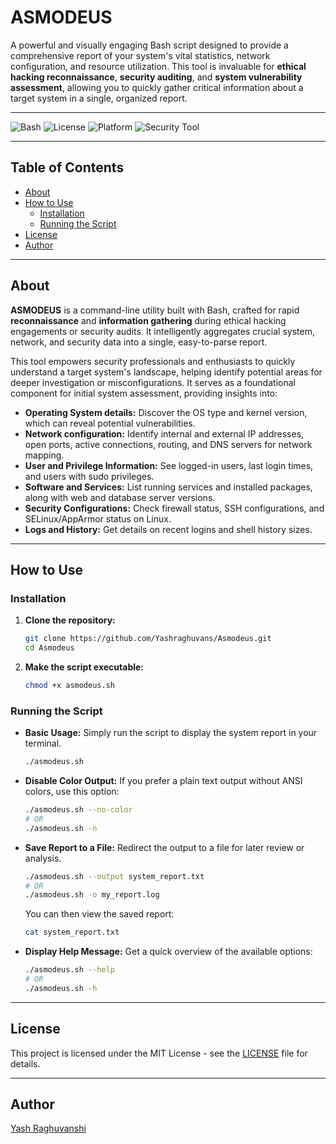# ASMODEUS

A powerful and visually engaging Bash script designed to provide a comprehensive report of your system's vital statistics, network configuration, and resource utilization. This tool is invaluable for **ethical hacking reconnaissance**, **security auditing**, and **system vulnerability assessment**, allowing you to quickly gather critical information about a target system in a single, organized report.

---

![Bash](https://img.shields.io/badge/Shell-Bash-blue?style=for-the-badge&logo=gnu-bash)
![License](https://img.shields.io/badge/License-MIT-yellow.svg?style=for-the-badge)
![Platform](https://img.shields.io/badge/Platform-Linux%20%7C%20macOS-lightgrey?style=for-the-badge)
![Security Tool](https://img.shields.io/badge/Category-Security%20Tool-red?style=for-the-badge&logo=hackthebox)

---

## Table of Contents

* [About](#about)
* [How to Use](#how-to-use)
    * [Installation](#installation)
    * [Running the Script](#running-the-script)
* [License](#license)
* [Author](#author)

---

## About

**ASMODEUS** is a command-line utility built with Bash, crafted for rapid **reconnaissance** and **information gathering** during ethical hacking engagements or security audits. It intelligently aggregates crucial system, network, and security data into a single, easy-to-parse report.

This tool empowers security professionals and enthusiasts to quickly understand a target system's landscape, helping identify potential areas for deeper investigation or misconfigurations. It serves as a foundational component for initial system assessment, providing insights into:

* **Operating System details:** Discover the OS type and kernel version, which can reveal potential vulnerabilities.
* **Network configuration:** Identify internal and external IP addresses, open ports, active connections, routing, and DNS servers for network mapping.
* **User and Privilege Information:** See logged-in users, last login times, and users with sudo privileges.
* **Software and Services:** List running services and installed packages, along with web and database server versions.
* **Security Configurations:** Check firewall status, SSH configurations, and SELinux/AppArmor status on Linux.
* **Logs and History:** Get details on recent logins and shell history sizes.

---

## How to Use

### Installation

1.  **Clone the repository:**
    ```bash
    git clone https://github.com/Yashraghuvans/Asmodeus.git
    cd Asmodeus
    ```
  

2.  **Make the script executable:**
    ```bash
    chmod +x asmodeus.sh
    ```

### Running the Script

* **Basic Usage:** Simply run the script to display the system report in your terminal.
    ```bash
    ./asmodeus.sh
    ```

* **Disable Color Output:** If you prefer a plain text output without ANSI colors, use this option:
    ```bash
    ./asmodeus.sh --no-color
    # OR
    ./asmodeus.sh -n
    ```

* **Save Report to a File:** Redirect the output to a file for later review or analysis.
    ```bash
    ./asmodeus.sh --output system_report.txt
    # OR
    ./asmodeus.sh -o my_report.log
    ```
    You can then view the saved report:
    ```bash
    cat system_report.txt
    ```

* **Display Help Message:** Get a quick overview of the available options:
    ```bash
    ./asmodeus.sh --help
    # OR
    ./asmodeus.sh -h
    ```

---

## License

This project is licensed under the MIT License - see the [LICENSE](LICENSE) file for details.

---

## Author

[Yash Raghuvanshi](https://github.com/Yashraghuvans)
